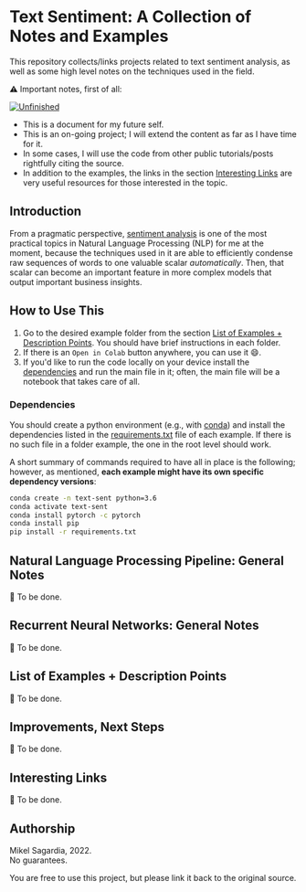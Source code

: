 # Text Sentiment: A Collection of Notes and Examples

This repository collects/links projects related to text sentiment analysis, as well as some high level notes on the techniques used in the field.

:warning: Important notes, first of all:

[![Unfinished](https://img.shields.io/badge/status-unfinished-orange)](https://shields.io/#your-badge)

- This is a document for my future self.
- This is an on-going project; I will extend the content as far as I have time for it.
- In some cases, I will use the code from other public tutorials/posts rightfully citing the source.
- In addition to the examples, the links in the section [Interesting Links](#interesting-links) are very useful resources for those interested in the topic.

## Introduction

From a pragmatic perspective, [sentiment analysis](https://en.wikipedia.org/wiki/Sentiment_analysis) is one of the most practical topics in Natural Language Processing (NLP) for me at the moment, because the techniques used in it are able to efficiently condense raw sequences of words to one valuable scalar *automatically*. Then, that scalar can become an important feature in more complex models that output important business insights.

## How to Use This

1. Go to the desired example folder from the section [List of Examples + Description Points](#list-of-examples--description-points). You should have brief instructions in each folder.
2. If there is an `Open in Colab` button anywhere, you can use it :smile:.
3. If you'd like to run the code locally on your device install the [dependencies](#dependencies) and run the main file in it; often, the main file will be a notebook that takes care of all.

### Dependencies

You should create a python environment (e.g., with [conda](https://docs.conda.io/en/latest/)) and install the dependencies listed in the [requirements.txt](requirements.txt) file of each example. If there is no such file in a folder example, the one in the root level should work.

A short summary of commands required to have all in place is the following; however, as mentioned, **each example might have its own specific dependency versions**:

```bash
conda create -n text-sent python=3.6
conda activate text-sent
conda install pytorch -c pytorch 
conda install pip
pip install -r requirements.txt
```
## Natural Language Processing Pipeline: General Notes

:construction: To be done.
## Recurrent Neural Networks: General Notes

:construction: To be done.

## List of Examples + Description Points

:construction: To be done.

## Improvements, Next Steps

:construction: To be done.

## Interesting Links

:construction: To be done.

## Authorship

Mikel Sagardia, 2022.  
No guarantees.

You are free to use this project, but please link it back to the original source.